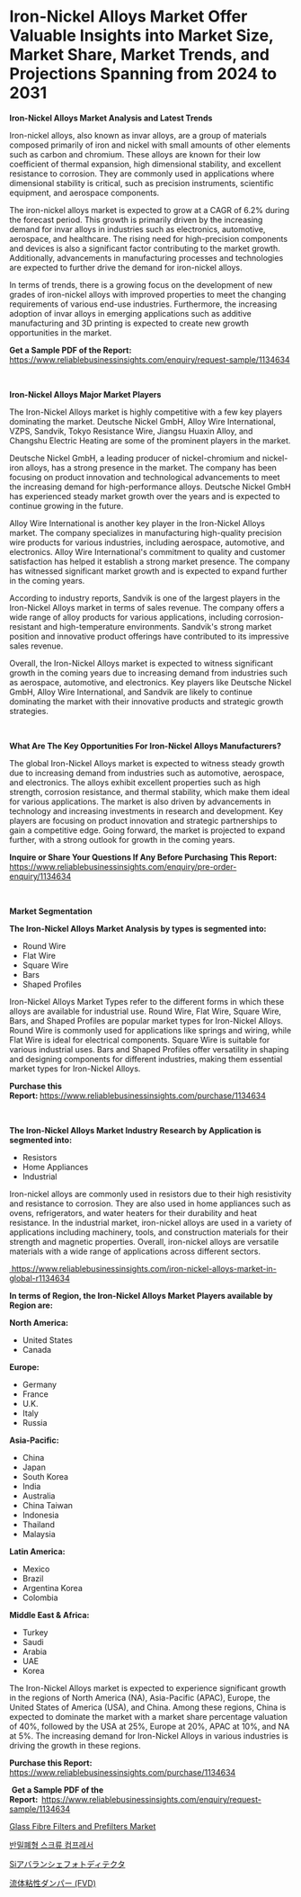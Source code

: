 <p><h1>Iron-Nickel Alloys Market Offer Valuable Insights into Market Size, Market Share, Market Trends, and Projections Spanning from 2024 to 2031</h1></p><p><strong>Iron-Nickel Alloys Market Analysis and Latest Trends</strong></p>
<p><p>Iron-nickel alloys, also known as invar alloys, are a group of materials composed primarily of iron and nickel with small amounts of other elements such as carbon and chromium. These alloys are known for their low coefficient of thermal expansion, high dimensional stability, and excellent resistance to corrosion. They are commonly used in applications where dimensional stability is critical, such as precision instruments, scientific equipment, and aerospace components.</p><p>The iron-nickel alloys market is expected to grow at a CAGR of 6.2% during the forecast period. This growth is primarily driven by the increasing demand for invar alloys in industries such as electronics, automotive, aerospace, and healthcare. The rising need for high-precision components and devices is also a significant factor contributing to the market growth. Additionally, advancements in manufacturing processes and technologies are expected to further drive the demand for iron-nickel alloys.</p><p>In terms of trends, there is a growing focus on the development of new grades of iron-nickel alloys with improved properties to meet the changing requirements of various end-use industries. Furthermore, the increasing adoption of invar alloys in emerging applications such as additive manufacturing and 3D printing is expected to create new growth opportunities in the market.</p></p>
<p><strong>Get a Sample PDF of the Report:&nbsp;</strong> <a href="https://www.reliablebusinessinsights.com/enquiry/request-sample/1134634">https://www.reliablebusinessinsights.com/enquiry/request-sample/1134634</a></p>
<p>&nbsp;</p>
<p><strong>Iron-Nickel Alloys Major Market Players</strong></p>
<p><p>The Iron-Nickel Alloys market is highly competitive with a few key players dominating the market. Deutsche Nickel GmbH, Alloy Wire International, VZPS, Sandvik, Tokyo Resistance Wire, Jiangsu Huaxin Alloy, and Changshu Electric Heating are some of the prominent players in the market.</p><p>Deutsche Nickel GmbH, a leading producer of nickel-chromium and nickel-iron alloys, has a strong presence in the market. The company has been focusing on product innovation and technological advancements to meet the increasing demand for high-performance alloys. Deutsche Nickel GmbH has experienced steady market growth over the years and is expected to continue growing in the future.</p><p>Alloy Wire International is another key player in the Iron-Nickel Alloys market. The company specializes in manufacturing high-quality precision wire products for various industries, including aerospace, automotive, and electronics. Alloy Wire International's commitment to quality and customer satisfaction has helped it establish a strong market presence. The company has witnessed significant market growth and is expected to expand further in the coming years.</p><p>According to industry reports, Sandvik is one of the largest players in the Iron-Nickel Alloys market in terms of sales revenue. The company offers a wide range of alloy products for various applications, including corrosion-resistant and high-temperature environments. Sandvik's strong market position and innovative product offerings have contributed to its impressive sales revenue.</p><p>Overall, the Iron-Nickel Alloys market is expected to witness significant growth in the coming years due to increasing demand from industries such as aerospace, automotive, and electronics. Key players like Deutsche Nickel GmbH, Alloy Wire International, and Sandvik are likely to continue dominating the market with their innovative products and strategic growth strategies.</p></p>
<p>&nbsp;</p>
<p><strong>What Are The Key Opportunities For Iron-Nickel Alloys Manufacturers?</strong></p>
<p><p>The global Iron-Nickel Alloys market is expected to witness steady growth due to increasing demand from industries such as automotive, aerospace, and electronics. The alloys exhibit excellent properties such as high strength, corrosion resistance, and thermal stability, which make them ideal for various applications. The market is also driven by advancements in technology and increasing investments in research and development. Key players are focusing on product innovation and strategic partnerships to gain a competitive edge. Going forward, the market is projected to expand further, with a strong outlook for growth in the coming years.</p></p>
<p><strong>Inquire or Share Your Questions If Any Before Purchasing This Report:</strong> <a href="https://www.reliablebusinessinsights.com/enquiry/pre-order-enquiry/1134634">https://www.reliablebusinessinsights.com/enquiry/pre-order-enquiry/1134634</a></p>
<p>&nbsp;</p>
<p><strong>Market Segmentation</strong></p>
<p><strong>The Iron-Nickel Alloys Market Analysis by types is segmented into:</strong></p>
<p><ul><li>Round Wire</li><li>Flat Wire</li><li>Square Wire</li><li>Bars</li><li>Shaped Profiles</li></ul></p>
<p><p>Iron-Nickel Alloys Market Types refer to the different forms in which these alloys are available for industrial use. Round Wire, Flat Wire, Square Wire, Bars, and Shaped Profiles are popular market types for Iron-Nickel Alloys. Round Wire is commonly used for applications like springs and wiring, while Flat Wire is ideal for electrical components. Square Wire is suitable for various industrial uses. Bars and Shaped Profiles offer versatility in shaping and designing components for different industries, making them essential market types for Iron-Nickel Alloys.</p></p>
<p><strong>Purchase this Report:&nbsp;</strong><a href="https://www.reliablebusinessinsights.com/purchase/1134634">https://www.reliablebusinessinsights.com/purchase/1134634</a></p>
<p>&nbsp;</p>
<p><strong>The Iron-Nickel Alloys Market Industry Research by Application is segmented into:</strong></p>
<p><ul><li>Resistors</li><li>Home Appliances</li><li>Industrial</li></ul></p>
<p><p>Iron-nickel alloys are commonly used in resistors due to their high resistivity and resistance to corrosion. They are also used in home appliances such as ovens, refrigerators, and water heaters for their durability and heat resistance. In the industrial market, iron-nickel alloys are used in a variety of applications including machinery, tools, and construction materials for their strength and magnetic properties. Overall, iron-nickel alloys are versatile materials with a wide range of applications across different sectors.</p></p>
<p><a href="https://www.reliablebusinessinsights.com/iron-nickel-alloys-market-in-global-r1134634">&nbsp;https://www.reliablebusinessinsights.com/iron-nickel-alloys-market-in-global-r1134634</a></p>
<p><strong>In terms of Region, the Iron-Nickel Alloys Market Players available by Region are:</strong></p>
<p>
    <p> <strong> North America: </strong>
        <ul>
            <li>United States</li>
            <li>Canada</li>
        </ul>
        </p> 
    <p> <strong> Europe: </strong>
        <ul>
            <li>Germany</li>
            <li>France</li>
            <li>U.K.</li>
            <li>Italy</li>
            <li>Russia</li>
        </ul>
        </p> 
    <p> <strong> Asia-Pacific: </strong>
        <ul>
            <li>China</li>
            <li>Japan</li>
            <li>South Korea</li>
            <li>India</li>
            <li>Australia</li>
            <li>China Taiwan</li>
            <li>Indonesia</li>
            <li>Thailand</li>
            <li>Malaysia</li>
        </ul>
        </p> 
    <p> <strong> Latin America: </strong>
        <ul>
            <li>Mexico</li>
            <li>Brazil</li>
            <li>Argentina Korea</li>
            <li>Colombia</li>
        </ul>
        </p> 
    <p> <strong> Middle East & Africa: </strong>
        <ul>
            <li>Turkey</li>
            <li>Saudi</li>
            <li>Arabia</li>
            <li>UAE</li>
            <li>Korea</li>
        </ul>
    </p>
    </p>
<p><p>The Iron-Nickel Alloys market is expected to experience significant growth in the regions of North America (NA), Asia-Pacific (APAC), Europe, the United States of America (USA), and China. Among these regions, China is expected to dominate the market with a market share percentage valuation of 40%, followed by the USA at 25%, Europe at 20%, APAC at 10%, and NA at 5%. The increasing demand for Iron-Nickel Alloys in various industries is driving the growth in these regions.</p></p>
<p><strong>Purchase this Report: </strong><a href="https://www.reliablebusinessinsights.com/purchase/1134634">https://www.reliablebusinessinsights.com/purchase/1134634</a></p>
<p>&nbsp;<strong>Get a Sample PDF of the Report:&nbsp;&nbsp;</strong><a href="https://www.reliablebusinessinsights.com/enquiry/request-sample/1134634">https://www.reliablebusinessinsights.com/enquiry/request-sample/1134634</a></p>
<p><strong></strong></p>
<p><p><a href="https://github.com/HenrietteMills1/Market-Research-Report-List-1/blob/main/glass-fibre-filters-and-prefilters-market.md">Glass Fibre Filters and Prefilters Market</a></p><p><a href="https://github.com/nhaiquang84/Market-Research-Report-List-1/blob/main/660375497710.md">반밀폐형 스크류 컴프레서</a></p><p><a href="https://github.com/mohamedbakry57/Market-Research-Report-List-4/blob/main/2735743112370.md">Siアバランシェフォトディテクタ</a></p><p><a href="https://github.com/zjkmgcs938405/Market-Research-Report-List-2/blob/main/6055993112384.md">流体粘性ダンパー (FVD)</a></p></p>